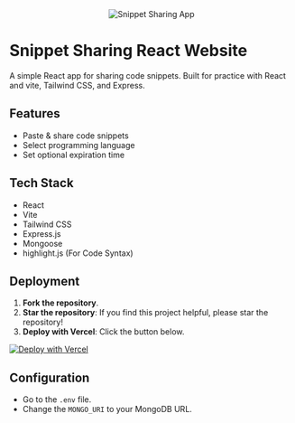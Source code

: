 <div align="center">
  <img src="https://graph.org/file/4974e97c1093c7a923bcd.jpg" alt="Snippet Sharing App">
</div>

# Snippet Sharing React Website

A simple React app for sharing code snippets. Built for practice with React and vite, Tailwind CSS, and Express.

## Features

- Paste & share code snippets
- Select programming language
- Set optional expiration time

## Tech Stack

- React
- Vite
- Tailwind CSS
- Express.js
- Mongoose
- highlight.js (For Code Syntax)

## Deployment

1. **Fork the repository**.
2. **Star the repository**: If you find this project helpful, please star the repository!
3. **Deploy with Vercel**: Click the button below.

[![Deploy with Vercel](https://vercel.com/button)](https://vercel.com/import/project?template=https://github.com/your-username/snippet-sharing-app)

## Configuration

- Go to the `.env` file.
- Change the `MONGO_URI` to your MongoDB URL.
